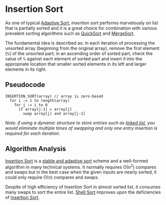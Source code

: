 # Insertion Sort

As one of typical [Adaptive Sort](overview.md), _insertion sort_ performs marvelously on list that is partially sorted and it is a great choice for combination with various prevalent sorting algorithms such as [QuickSort](quick-sort.md) and [MergeSort](merge-sort.md).

The fundamental idea is described as: in each iteration of processing the unsorted array (beginning from the original array), remove the first element (&Sopf;) of the unsorted part; in an ascending order of sorted part, check the value of &Sopf; against each element of sorted part and insert it into the appropriate location that smaller sorted elements in its left and larger elements in its right.

## Pseudocode

```
INSERTION_SORT(array) // array is zero-based
  for i := 1 to length(array)
    for j := i to 0
      if array[j-1] > array[j]
        swap array[j] and array[j-1]
```

_Note: if using a dynamic structure to store entries such as [linked list](https://en.wikipedia.org/wiki/Linked_list), you would eliminate multiple times of swapping and only one entry insertion is required for each iteration_.

## Algorithm Analysis

[Insertion Sort][insertion-sort] is a [stable and adaptive sort](overview.md) scheme and a well-formed algorithm in many technical systems. It normally requires &Omicron;(n<sup>2</sup>) compares and swaps but in the best case when the given inputs are nearly sorted, it could only require &Omicron;(n) compares and swaps.

Despite of high efficiency of Insertion Sort in almost sorted list, it consumes many swaps to sort the entire list. [Shell Sort](shell-sort.md) improves upon the deficiencies of [Insertion Sort][insertion-sort].

[insertion-sort]: #insertion-sort
